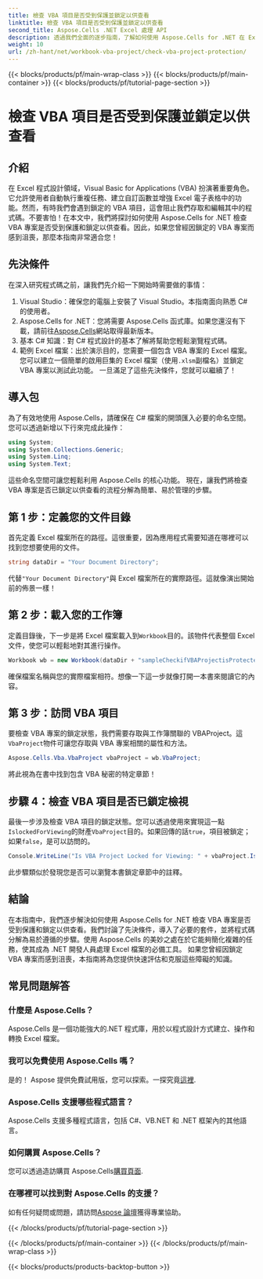 ```yaml
---
title: 檢查 VBA 項目是否受到保護並鎖定以供查看
linktitle: 檢查 VBA 項目是否受到保護並鎖定以供查看
second_title: Aspose.Cells .NET Excel 處理 API
description: 透過我們全面的逐步指南，了解如何使用 Aspose.Cells for .NET 在 Excel 中檢查 VBA 專案是否已鎖定。釋放你的潛能。
weight: 10
url: /zh-hant/net/workbook-vba-project/check-vba-project-protection/
---
```


{{< blocks/products/pf/main-wrap-class >}}
{{< blocks/products/pf/main-container >}}
{{< blocks/products/pf/tutorial-page-section >}}

# 檢查 VBA 項目是否受到保護並鎖定以供查看

## 介紹
在 Excel 程式設計領域，Visual Basic for Applications (VBA) 扮演著重要角色。它允許使用者自動執行重複任務、建立自訂函數並增強 Excel 電子表格中的功能。然而，有時我們會遇到鎖定的 VBA 項目，這會阻止我們存取和編輯其中的程式碼。不要害怕！在本文中，我們將探討如何使用 Aspose.Cells for .NET 檢查 VBA 專案是否受到保護和鎖定以供查看。因此，如果您曾經因鎖定的 VBA 專案而感到沮喪，那麼本指南非常適合您！
## 先決條件
在深入研究程式碼之前，讓我們先介紹一下開始時需要做的事情：
1. Visual Studio：確保您的電腦上安裝了 Visual Studio。本指南面向熟悉 C# 的使用者。
2.  Aspose.Cells for .NET：您將需要 Aspose.Cells 函式庫。如果您還沒有下載，請前往[Aspose.Cells](https://releases.aspose.com/cells/net/)網站取得最新版本。
3. 基本 C# 知識：對 C# 程式設計的基本了解將幫助您輕鬆瀏覽程式碼。
4. 範例 Excel 檔案：出於演示目的，您需要一個包含 VBA 專案的 Excel 檔案。您可以建立一個簡單的啟用巨集的 Excel 檔案（使用`.xlsm`副檔名）並鎖定 VBA 專案以測試此功能。
一旦滿足了這些先決條件，您就可以繼續了！
## 導入包
為了有效地使用 Aspose.Cells，請確保在 C# 檔案的開頭匯入必要的命名空間。您可以透過新增以下行來完成此操作：
```csharp
using System;
using System.Collections.Generic;
using System.Linq;
using System.Text;
```
這些命名空間可讓您輕鬆利用 Aspose.Cells 的核心功能。
現在，讓我們將檢查 VBA 專案是否已鎖定以供查看的流程分解為簡單、易於管理的步驟。
## 第 1 步：定義您的文件目錄
首先定義 Excel 檔案所在的路徑。這很重要，因為應用程式需要知道在哪裡可以找到您想要使用的文件。
```csharp
string dataDir = "Your Document Directory";
```
代替`"Your Document Directory"`與 Excel 檔案所在的實際路徑。這就像演出開始前的佈景一樣！
## 第 2 步：載入您的工作簿
定義目錄後，下一步是將 Excel 檔案載入到`Workbook`目的。該物件代表整個 Excel 文件，使您可以輕鬆地對其進行操作。
```csharp
Workbook wb = new Workbook(dataDir + "sampleCheckifVBAProjectisProtected.xlsm");
```
確保檔案名稱與您的實際檔案相符。想像一下這一步就像打開一本書來閱讀它的內容。
## 第 3 步：訪問 VBA 項目
要檢查 VBA 專案的鎖定狀態，我們需要存取與工作簿關聯的 VBAProject。這`VbaProject`物件可讓您存取與 VBA 專案相關的屬性和方法。
```csharp
Aspose.Cells.Vba.VbaProject vbaProject = wb.VbaProject;
```
將此視為在書中找到包含 VBA 秘密的特定章節！
## 步驟 4：檢查 VBA 項目是否已鎖定檢視
最後一步涉及檢查 VBA 項目的鎖定狀態。您可以透過使用來實現這一點`IslockedForViewing`的財產`VbaProject`目的。如果回傳的話`true`，項目被鎖定；如果`false`，是可以訪問的。
```csharp
Console.WriteLine("Is VBA Project Locked for Viewing: " + vbaProject.IslockedForViewing);
```
此步驟類似於發現您是否可以瀏覽本書鎖定章節中的註釋。
## 結論
在本指南中，我們逐步解決如何使用 Aspose.Cells for .NET 檢查 VBA 專案是否受到保護和鎖定以供查看。我們討論了先決條件，導入了必要的套件，並將程式碼分解為易於遵循的步驟。使用 Aspose.Cells 的美妙之處在於它能夠簡化複雜的任務，使其成為 .NET 開發人員處理 Excel 檔案的必備工具。
如果您曾經因鎖定 VBA 專案而感到沮喪，本指南將為您提供快速評估和克服這些障礙的知識。
## 常見問題解答
### 什麼是 Aspose.Cells？
Aspose.Cells 是一個功能強大的.NET 程式庫，用於以程式設計方式建立、操作和轉換 Excel 檔案。
### 我可以免費使用 Aspose.Cells 嗎？
是的！ Aspose 提供免費試用版，您可以探索。一探究竟[這裡](https://releases.aspose.com/).
### Aspose.Cells 支援哪些程式語言？
Aspose.Cells 支援多種程式語言，包括 C#、VB.NET 和 .NET 框架內的其他語言。
### 如何購買 Aspose.Cells？
您可以透過造訪購買 Aspose.Cells[購買頁面](https://purchase.aspose.com/buy).
### 在哪裡可以找到對 Aspose.Cells 的支援？
如有任何疑問或問題，請訪問[Aspose 論壇](https://forum.aspose.com/c/cells/9)獲得專業協助。

{{< /blocks/products/pf/tutorial-page-section >}}

{{< /blocks/products/pf/main-container >}}
{{< /blocks/products/pf/main-wrap-class >}}

{{< blocks/products/products-backtop-button >}}
